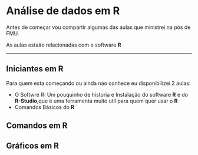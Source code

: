 # Análise de dados em R
 
Antes de começar vou compartir algumas das aulas que ministrei na pós de FMU.

As aulas estaão relacionadas com o software **R**

---

## Iniciantes em R

Para quem esta começando ou ainda nao conhece eu disponibilizei 2 aulas:

* O Softwre R: Um pouquinho de historia e Instalação do software **R** e do **R-Studio**,que é uma ferramenta muito util para quem quer usar o **R**   
* Comandos Básicos do **R**

## Comandos em R


## Gráficos em R
